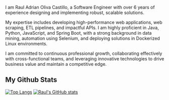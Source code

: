 I am Raul Adrian Oliva Castillo, a Software Engineer with over 6 years of experience designing and implementing robust, scalable solutions.

My expertise includes developing high-performance web applications, web scraping, ETL pipelines, and impactful APIs. I am highly proficient in Java, Python, JavaScript, and Spring Boot, with a strong background in data mining, automation using Selenium, and deploying solutions in Dockerized Linux environments.

I am committed to continuous professional growth, collaborating effectively with cross-functional teams, and leveraging innovative technologies to drive business value and maintain a competitive edge.

## My Github Stats

[![Top Langs](https://github-readme-stats.vercel.app/api/top-langs/?username=rauloliva&theme=merko)](https://github.com/anuraghazra/github-readme-stats)
[![Raul's GitHub stats](https://github-readme-stats.vercel.app/api?username=rauloliva&show_icons=true&theme=merko)](https://github.com/anuraghazra/github-readme-stats)
